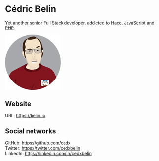 # Cédric Belin
Yet another senior Full Stack developer, addicted to [Haxe](https://haxe.org),
[JavaScript](https://developer.mozilla.org/en-US/docs/Web/JavaScript) and [PHP](https://www.php.net).

![Cédric Belin](img/logo.png)

## Website
URL: https://belin.io

## Social networks
GitHub: https://github.com/cedx  
Twitter: https://twitter.com/cedxbelin  
LinkedIn: https://linkedin.com/in/cedxbelin

